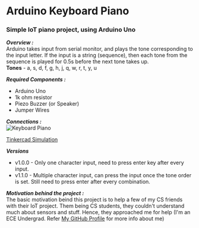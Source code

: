 # Arduino Keyboard Piano
### Simple IoT piano project, using Arduino Uno

***Overview :***  
Arduino takes input from serial monitor, and plays the tone corresponding to the input letter. If the input is a string (sequence), then each tone from the sequence is played for 0.5s before the next tone takes up.  
**Tones** - a, s, d, f, g, h, j, q, w, r, t, y, u  

***Required Components :***
- Arduino Uno
- 1k ohm resistor
- Piezo Buzzer (or Speaker)
- Jumper Wires

***Connections :***  
![Keyboard Piano](https://user-images.githubusercontent.com/77038120/151202644-7bfa36c8-6371-4bf2-8d8b-ae0156f51b8a.jpg)

[Tinkercad Simulation](https://www.tinkercad.com/things/kpLqjIFeYSE)

***Versions***  
- v1.0.0 - Only one character input, need to press enter key after every input.  
- v1.1.0 - Multiple character input, can press the input once the tone order is set. Still need to press enter after every combination.  

***Motivation behind the project :***  
The basic motivation beind this project is to help a few of my CS friends with their IoT project. Them being CS students, they couldn't understand much about sensors and stuff. Hence, they approached me for help (I'm an ECE Undergrad. Refer [My GitHub Profile](https://github.com/Bharadwaj-R) for more info about me) 

